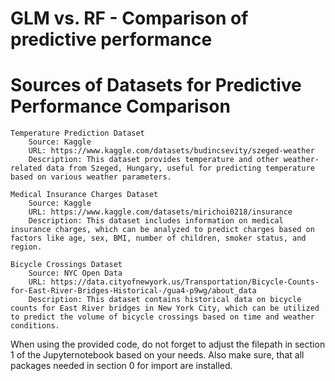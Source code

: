 # GLM vs. RF - Comparison of predictive performance

# Sources of Datasets for Predictive Performance Comparison

    Temperature Prediction Dataset
        Source: Kaggle
        URL: https://www.kaggle.com/datasets/budincsevity/szeged-weather
        Description: This dataset provides temperature and other weather-related data from Szeged, Hungary, useful for predicting temperature based on various weather parameters.

    Medical Insurance Charges Dataset
        Source: Kaggle
        URL: https://www.kaggle.com/datasets/mirichoi0218/insurance
        Description: This dataset includes information on medical insurance charges, which can be analyzed to predict charges based on factors like age, sex, BMI, number of children, smoker status, and region.

    Bicycle Crossings Dataset
        Source: NYC Open Data
        URL: https://data.cityofnewyork.us/Transportation/Bicycle-Counts-for-East-River-Bridges-Historical-/gua4-p9wg/about_data
        Description: This dataset contains historical data on bicycle counts for East River bridges in New York City, which can be utilized to predict the volume of bicycle crossings based on time and weather conditions.

When using the provided code, do not forget to adjust the filepath in section 1 of the Jupyternotebook based on your needs. Also make sure, that all packages needed in section 0 for import are installed. 
